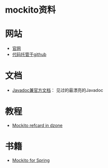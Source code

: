 mockito资料
===========

# 网站

- [官网](http://mockito.org/)
- [代码托管于github](https://github.com/mockito/mockito)

# 文档

- [Javadoc兼官方文档](http://site.mockito.org/mockito/docs/current/org/mockito/Mockito.html)： 见过的最漂亮的Javadoc

# 教程

- [Mockito refcard in dzone](https://dzone.com/refcardz/mockito)

# 书籍

- [Mockito for Spring](http://www.it-ebooks.info/book/5658/)
